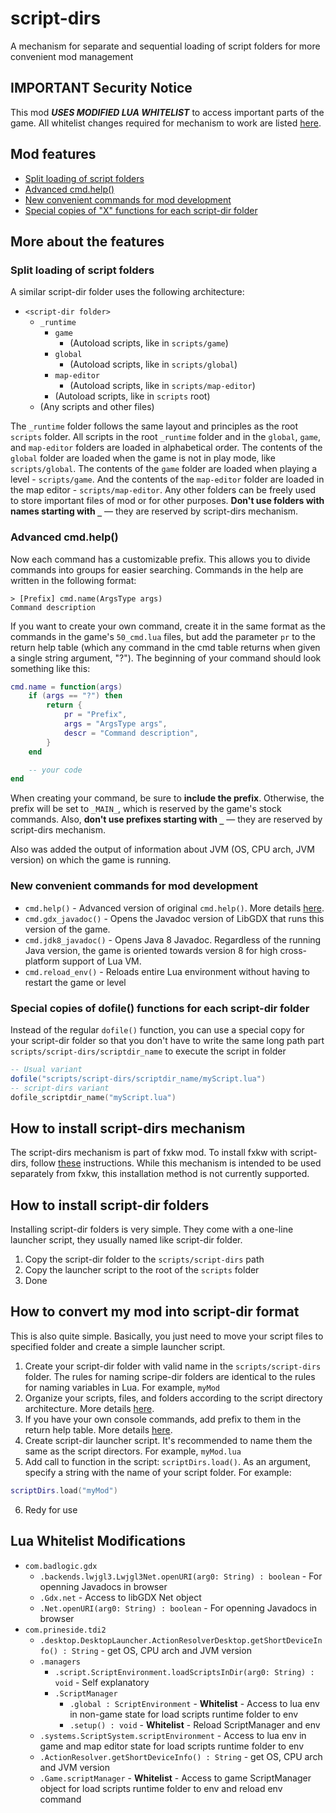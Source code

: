 # script-dirs 
A mechanism for separate and sequential loading of script folders for more convenient mod management

## IMPORTANT Security Notice
This mod _**USES MODIFIED LUA WHITELIST**_ to access important parts of the game. All whitelist changes required for mechanism to work are listed [here](#lua-whitelist-modifications).

## Mod features
- [Split loading of script folders](#split-loading-of-script-folders)
- [Advanced cmd.help()](#advanced-cmdhelp)
- [New convenient commands for mod development](#new-convenient-commands-for-mod-development)
- [Special copies of "X" functions for each script-dir folder](#special-copies-of-dofile-functions-for-each-script-dir-folder)

## More about the features
### Split loading of script folders
A similar script-dir folder uses the following architecture:

- `<script-dir folder>`
    - `_runtime`
        - `game`
            - (Autoload scripts, like in `scripts/game`)
        - `global`
            - (Autoload scripts, like in `scripts/global`)
        - `map-editor`
            - (Autoload scripts, like in `scripts/map-editor`)
        - (Autoload scripts, like in `scripts` root)
    - (Any scripts and other files)

The `_runtime` folder follows the same layout and principles as the root `scripts` folder. All scripts in the root `_runtime` folder and in the `global`, `game`, and `map-editor` folders are loaded in alphabetical order. The contents of the `global` folder are loaded when the game is not in play mode, like `scripts/global`. The contents of the `game` folder are loaded when playing a level - `scripts/game`. And the contents of the `map-editor` folder are loaded in the map editor - `scripts/map-editor`. Any other folders can be freely used to store important files of mod or for other purposes. **Don't use folders with names starting with `_`** — they are reserved by script-dirs mechanism.

### Advanced cmd.help()
Now each command has a customizable prefix. This allows you to divide commands into groups for easier searching. Commands in the help are written in the following format:

```
> [Prefix] cmd.name(ArgsType args)
Command description
```

If you want to create your own command, create it in the same format as the commands in the game's `50_cmd.lua` files, but add the parameter `pr` to the return help table (which any command in the cmd table returns when given a single string argument, "?"). The beginning of your command should look something like this:

```lua
cmd.name = function(args)
    if (args == "?") then
        return {
            pr = "Prefix",
            args = "ArgsType args",
            descr = "Command description",
        }
    end

    -- your code
end
```

When creating your command, be sure to **include the prefix**. Otherwise, the prefix will be set to `_MAIN_`, which is reserved by the game's stock commands. Also, **don't use prefixes starting with `_`** — they are reserved by script-dirs mechanism.

Also was added the output of information about JVM (OS, CPU arch, JVM version) on which the game is running.

### New convenient commands for mod development
- `cmd.help()` - Advanced version of original `cmd.help()`. More details [here](#advanced-cmdhelp).
- `cmd.gdx_javadoc()` - Opens the Javadoc version of LibGDX that runs this version of the game.
- `cmd.jdk8_javadoc()` - Opens Java 8 Javadoc. Regardless of the running Java version, the game is oriented towards version 8 for high cross-platform support of Lua VM.
- `cmd.reload_env()` - Reloads entire Lua environment without having to restart the game or level

### Special copies of dofile() functions for each script-dir folder
Instead of the regular `dofile()` function, you can use a special copy for your script-dir folder so that you don't have to write the same long path part `scripts/script-dirs/scriptdir_name` to execute the script in folder

```lua
-- Usual variant
dofile("scripts/script-dirs/scriptdir_name/myScript.lua")
-- script-dirs variant
dofile_scriptdir_name("myScript.lua")
```

## How to install script-dirs mechanism
The script-dirs mechanism is part of fxkw mod. To install fxkw with script-dirs, follow [these](../../../../README.md#how-to-install) instructions. While this mechanism is intended to be used separately from fxkw, this installation method is not currently supported.

## How to install script-dir folders
Installing script-dir folders is very simple. They come with a one-line launcher script, they usually named like script-dir folder.
1. Copy the script-dir folder to the `scripts/script-dirs` path
2. Copy the launcher script to the root of the `scripts` folder
3. Done

## How to convert my mod into script-dir format
This is also quite simple. Basically, you just need to move your script files to specified folder and create a simple launcher script.
1. Create your script-dir folder with valid name in the `scripts/script-dirs` folder. The rules for naming scripе-dir folders are identical to the rules for naming variables in Lua. For example, `myMod`
2. Organize your scripts, files, and folders according to the script directory architecture. More details [here](#split-loading-of-script-folders).
3. If you have your own console commands, add prefix to them in the return help table. More details [here](#advanced-cmdhelp).
4. Create script-dir launcher script. It's recommended to name them the same as the script directors. For example, `myMod.lua`
5. Add call to function in the script: `scriptDirs.load()`. As an argument, specify a string with the name of your script folder. For example:
```lua
scriptDirs.load("myMod")
```
6. Redy for use

## Lua Whitelist Modifications
- `com.badlogic.gdx`
    - `.backends.lwjgl3.Lwjgl3Net.openURI(arg0: String) : boolean` - For openning Javadocs in browser 
    - `.Gdx.net` - Access to libGDX Net object
    - `.Net.openURI(arg0: String) : boolean` - For openning Javadocs in browser 
- `com.prineside.tdi2`
    - `.desktop.DesktopLauncher.ActionResolverDesktop.getShortDeviceInfo() : String` - get OS, CPU arch and JVM version
    - `.managers`
        - `.script.ScriptEnvironment.loadScriptsInDir(arg0: String) : void` - Self explanatory
        - `.ScriptManager`
            - `.global : ScriptEnvironment` - **Whitelist** - Access to lua env in non-game state for load scripts runtime folder to env
            - `.setup() : void` - **Whitelist** - Reload ScriptManager and env
    - `.systems.ScriptSystem.scriptEnvironment` - Access to lua env in game and map editor state for load scripts runtime folder to env
    - `.ActionResolver.getShortDeviceInfo() : String` - get OS, CPU arch and JVM version
    - `.Game.scriptManager` - **Whitelist** - Access to game ScriptManager object for load scripts runtime folder to env and reload env command
